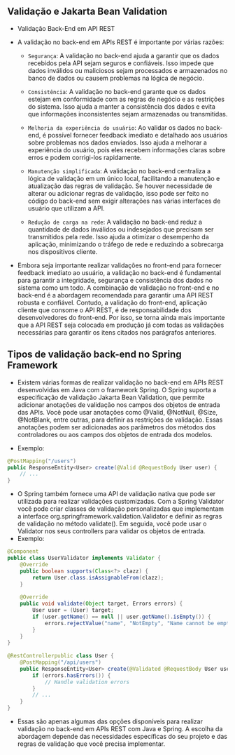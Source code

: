 ## Validação e Jakarta Bean Validation

- Validação Back-End em API REST
- A validação no back-end em APIs REST é importante por várias razões:

    - `Segurança`: A validação no back-end ajuda a garantir que os dados recebidos pela API sejam seguros e confiáveis. Isso impede que dados inválidos ou maliciosos sejam processados e armazenados no banco de dados ou causem problemas na lógica de negócio.

    - `Consistência`: A validação no back-end garante que os dados estejam em conformidade com as regras de negócio e as restrições do sistema. Isso ajuda a manter a consistência dos dados e evita que informações inconsistentes sejam armazenadas ou transmitidas.

    - `Melhoria da experiência do usuário`: Ao validar os dados no back-end, é possível fornecer feedback imediato e detalhado aos usuários sobre problemas nos dados enviados. Isso ajuda a melhorar a experiência do usuário, pois eles recebem informações claras sobre erros e podem corrigi-los rapidamente.

    - `Manutenção simplificada`: A validação no back-end centraliza a lógica de validação em um único local, facilitando a manutenção e atualização das regras de validação. Se houver necessidade de alterar ou adicionar regras de validação, isso pode ser feito no código do back-end sem exigir alterações nas várias interfaces de usuário que utilizam a API.

    - `Redução de carga na rede`: A validação no back-end reduz a quantidade de dados inválidos ou indesejados que precisam ser transmitidos pela rede. Isso ajuda a otimizar o desempenho da aplicação, minimizando o tráfego de rede e reduzindo a sobrecarga nos dispositivos cliente.

- Embora seja importante realizar validações no front-end para fornecer feedback imediato ao usuário, a validação no back-end é fundamental para garantir a integridade, segurança e consistência dos dados no sistema como um todo. A combinação de validação no front-end e no back-end é a abordagem recomendada para garantir uma API REST robusta e confiável. Contudo, a validação do front-end, aplicação cliente que consome o API REST, é de responsabilidade dos desenvolvedores do front-end. Por isso, se torna ainda mais importante que a API REST seja colocada em produção já com todas as validações necessárias para garantir os itens citados nos parágrafos anteriores.

## Tipos de validação back-end no Spring Framework

- Existem várias formas de realizar validação no back-end em APIs REST desenvolvidas em Java com o framework Spring. O Spring suporta a especificação de validação Jakarta Bean Validation, que permite adicionar anotações de validação nos campos dos objetos de entrada das APIs. Você pode usar anotações como @Valid, @NotNull, @Size, @NotBlank, entre outras, para definir as restrições de validação. Essas anotações podem ser adicionadas aos parâmetros dos métodos dos controladores ou aos campos dos objetos de entrada dos modelos.

- Exemplo:

```java
@PostMapping("/users")
public ResponseEntity<User> create(@Valid @RequestBody User user) {    
    // ...
}
```

- O Spring também fornece uma API de validação nativa que pode ser utilizada para realizar validações customizadas. Com a Spring Validator você pode criar classes de validação personalizadas que implementam a interface org.springframework.validation.Validator e definir as regras de validação no método validate(). Em seguida, você pode usar o Validator nos seus controllers para validar os objetos de entrada.
- Exemplo:

```java
@Component
public class UserValidator implements Validator {    
    @Override    
    public boolean supports(Class<?> clazz) {        
        return User.class.isAssignableFrom(clazz);    
    }
 
    @Override    
    public void validate(Object target, Errors errors) {        
        User user = (User) target;        
        if (user.getName() == null || user.getName().isEmpty()) {            
            errors.rejectValue("name", "NotEmpty", "Name cannot be empty");        
        }    
    }
}
 
@RestControllerpublic class User {    
    @PostMapping("/api/users")   
    public ResponseEntity<User> create(@Validated @RequestBody User user, Errors errors) {        
        if (errors.hasErrors()) {            
            // Handle validation errors        
        }        
        // ...    
    }
}
```

- Essas são apenas algumas das opções disponíveis para realizar validação no back-end em APIs REST com Java e Spring. A escolha da abordagem depende das necessidades específicas do seu projeto e das regras de validação que você precisa implementar.

